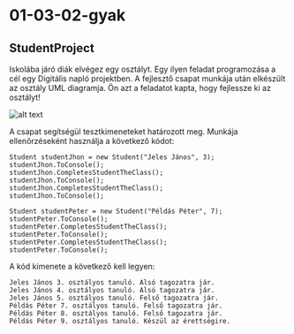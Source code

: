 # 01-03-02-gyak
## StudentProject
Iskolába járó diák elvégez egy osztályt. Egy ilyen feladat programozása a cél egy Digitális napló projektben. A fejlesztő csapat munkája után elkészült az osztály UML diagramja. Ön azt a feladatot kapta, hogy fejlessze ki az osztályt!


![alt text](https://github.com/csarp-dotnet-core-oop-feladatok/01-03-02-gyak/blob/main/StudentClass.png "UML diagram")   


A csapat segítségül tesztkimeneteket határozott meg. Munkája ellenőrzéseként használja a következő kódot:   
```
Student studentJhon = new Student("Jeles János", 3);
studentJhon.ToConsole();
studentJhon.CompletesStudentTheClass();
studentJhon.ToConsole();
studentJhon.CompletesStudentTheClass();
studentJhon.ToConsole();

Student studentPeter = new Student("Példás Péter", 7);
studentPeter.ToConsole();
studentPeter.CompletesStudentTheClass();
studentPeter.ToConsole();
studentPeter.CompletesStudentTheClass();
studentPeter.ToConsole();

```
A kód kimenete a következő kell legyen:   
```
Jeles János 3. osztályos tanuló. Alsó tagozatra jár.    
Jeles János 4. osztályos tanuló. Alsó tagozatra jár.    
Jeles János 5. osztályos tanuló. Felső tagozatra jár.     
Példás Péter 7. osztályos tanuló. Felső tagozatra jár.    
Példás Péter 8. osztályos tanuló. Felső tagozatra jár.    
Példás Péter 9. osztályos tanuló. Készül az érettségire.    
```
